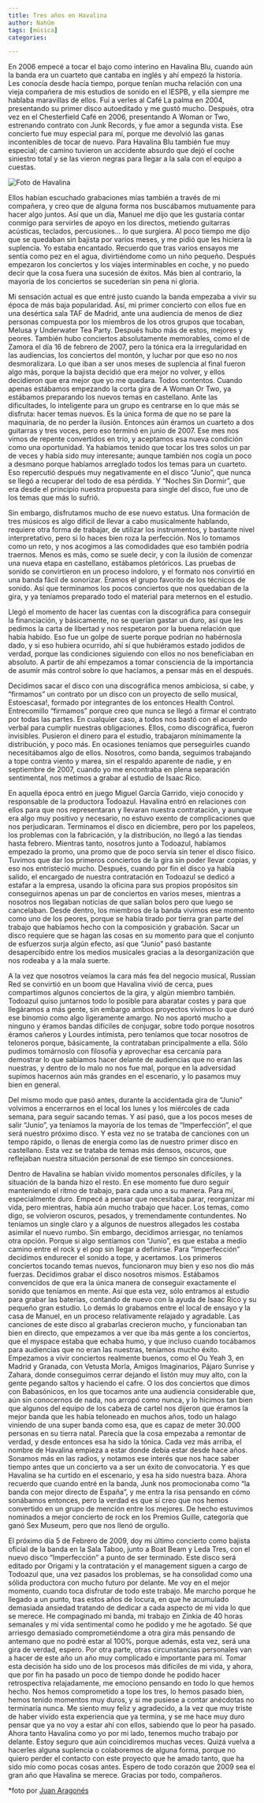 ```yaml
---
title: Tres años en Havalina
author: Nahúm
tags: [música]
categories:

---
```



En 2006 empecé a tocar el bajo como interino en Havalina Blu, cuando aún la banda era un cuarteto que cantaba en inglés y ahí empezó la historia.<br>Les conocía desde hacía tiempo, porque tenían mucha relación con una vieja compañera de mis estudios de sonido en el IESPB, y ella siempre me hablaba maravillas de ellos. Fui a verles al Café La palma en 2004, presentando su primer disco autoeditado y me gustó mucho. Después, otra vez en el Chesterfield Café en 2006, presentando A Woman or Two, estrenando contrato con Junk Records, y fue amor a segunda vista. Ese concierto fue muy especial para mí, porque me devolvió las ganas incontenibles de tocar de nuevo. Para Havalina Blu también fue muy especial; de camino tuvieron un accidente absurdo que dejó el coche siniestro total y se las vieron negras para llegar a la sala con el equipo a cuestas. 

![Foto de Havalina](/assets/images/havalina.png)  

Ellos habían escuchado grabaciones mías también a través de mi compañera, y creo que de alguna forma nos buscábamos mutuamente para hacer algo juntos. Así que un día, Manuel me dijo que les gustaría contar conmigo para servirles de apoyo en los directos, metiendo guitarras acústicas, teclados, percusiones… lo que surgiera. Al poco tiempo me dijo que se quedaban sin bajista por varios meses, y me pidió que les hiciera la suplencia. Yo estaba encantado. Recuerdo que tras varios ensayos me sentía como pez en el agua, divirtiéndome como un niño pequeño. Después empezaron los conciertos y los viajes interminables en coche, y no puedo decir que la cosa fuera una sucesión de éxitos. Más bien al contrario, la mayoría de los conciertos se sucederían sin pena ni gloria. 

Mi sensación actual es que entré justo cuando la banda empezaba a vivir su época de más baja popularidad. Así, mi primer concierto con ellos fue en una desértica sala TAF de Madrid, ante una audiencia de menos de diez personas compuesta por los miembros de los otros grupos que tocaban, Melusa y Underwater Tea Party. Después hubo más de estos, mejores y peores. También hubo conciertos absolutamente memorables, como el de Zamora el día 16 de febrero de 2007, pero la tónica era la irregularidad en las audiencias, los conciertos del montón, y luchar por que eso no nos desmoralizara. Lo que iban a ser unos meses de suplencia al final fueron algo más, porque la bajista decidió que era mejor no volver, y ellos decidieron que era mejor que yo me quedara. Todos contentos. Cuando apenas estábamos empezando la corta gira de A Woman Or Two, ya estábamos preparando los nuevos temas en castellano. Ante las dificultades, lo inteligente para un grupo es centrarse en lo que más se disfruta: hacer temas nuevos. Es la única forma de que no se pare la maquinaria, de no perder la ilusión. Entonces aún éramos un cuarteto a dos guitarras y tres voces, pero eso terminó en junio de 2007. Ese mes nos vimos de repente convertidos en trio, y aceptamos esa nueva condición como una oportunidad. Ya habíamos tenido que tocar los tres solos un par de veces y había sido muy interesante; aunque también nos cogía un poco a desmano porque habíamos arreglado todos los temas para un cuarteto. Eso repercutió después muy negativamente en el disco “Junio”, que nunca se llegó a recuperar del todo de esa pérdida. Y “Noches Sin Dormir”, que era desde el principio nuestra propuesta para single del disco, fue uno de los temas que más lo sufrió. 

Sin embargo, disfrutamos mucho de ese nuevo estatus. Una formación de tres músicos es algo difícil de llevar a cabo musicalmente hablando, requiere otra forma de trabajar, de utilizar los instrumentos, y bastante nivel interpretativo, pero si lo haces bien roza la perfección. Nos lo tomamos como un reto, y nos acogimos a las comodidades que eso también podría traernos. Menos es más, como se suele decir, y con la ilusión de comenzar una nueva etapa en castellano, estábamos pletóricos. Las pruebas de sonido se convirtieron en un proceso indoloro, y el formato nos convirtió en una banda fácil de sonorizar. Éramos el grupo favorito de los técnicos de sonido. Así que terminamos los pocos conciertos que nos quedaban de la gira, y ya teníamos preparado todo el material para meternos en el estudio. 

Llegó el momento de hacer las cuentas con la discográfica para conseguir la financiación, y básicamente, no se querían gastar un duro, así que les pedimos la carta de libertad y nos respetaron por la buena relación que había habido. Eso fue un golpe de suerte porque podrían no habérnosla dado, y si eso hubiera ocurrido, ahí sí que hubiéramos estado jodidos de verdad, porque las condiciones siguiendo con ellos no nos beneficiaban en absoluto. A partir de ahí empezamos a tomar consciencia de la importancia de asumir más control sobre lo que hacíamos, a pensar más en el después. 

Decidimos sacar el disco con una discográfica menos ambiciosa, si cabe, y “firmamos” un contrato por un disco con un proyecto de sello musical, Estoescasa!, formado por integrantes de los entonces Health Control. Entrecomillo “firmamos” porque creo que nunca se llegó a firmar el contrato por todas las partes. En cualquier caso, a todos nos bastó con el acuerdo verbal para cumplir nuestras obligaciones. Ellos, como discográfica, fueron invisibles. Pusieron el dinero para el estudio, trabajaron mínimamente la distribución, y poco más. En ocasiones teníamos que perseguirles cuando necesitábamos algo de ellos. Nosotros, como banda, seguimos trabajando a tope contra viento y marea, sin el respaldo aparente de nadie, y en septiembre de 2007, cuando yo me encontraba en plena separación sentimental, nos metimos a grabar al estudio de Isaac Rico. 

En aquella época entró en juego Miguel García Garrido, viejo conocido y responsable de la productora Todoazul. Havalina entró en relaciones con ellos para que nos representaran y llevaran nuestra contratación, y aunque era algo muy positivo y necesario, no estuvo exento de complicaciones que nos perjudicaran. Terminamos el disco en diciembre, pero por los papeleos, los problemas con la fabricación, y la distribución, no llegó a las tiendas hasta febrero. Mientras tanto, nosotros junto a Todoazul, habíamos empezado la promo, una promo que de poco servía sin tener el disco físico. Tuvimos que dar los primeros conciertos de la gira sin poder llevar copias, y eso nos entristeció mucho. Después, cuando por fin el disco ya había salido, el encargado de nuestra contratación en Todoazul se dedicó a estafar a la empresa, usando la oficina para sus propios propósitos sin conseguirnos apenas un par de conciertos en varios meses, mientras a nosotros nos llegaban noticias de que salían bolos pero que luego se cancelaban. Desde dentro, los miembros de la banda vivimos ese momento como uno de los peores, porque se había tirado por tierra gran parte del trabajo que habíamos hecho con la composición y grabación. Sacar un disco requiere que se hagan las cosas en su momento para que el conjunto de esfuerzos surja algún efecto, así que “Junio” pasó bastante desapercibido entre los medios musicales gracias a la desorganización que nos rodeaba y a la mala suerte. 

A la vez que nosotros veíamos la cara más fea del negocio musical, Russian Red se convirtió en un boom que Havalina vivió de cerca, pues compartimos algunos conciertos de la gira, y algún miembro también. Todoazul quiso juntarnos todo lo posible para abaratar costes y para que llegáramos a más gente, sin embargo ambos proyectos vivimos lo que duró ese binomio como algo ligeramente amargo. No nos aportó mucho a ninguno y éramos bandas difíciles de conjugar, sobre todo porque nosotros éramos cañeros y Lourdes intimista, pero teníamos que tocar nosotros de teloneros porque, básicamente, la contrataban principalmente a ella. Sólo pudimos tomárnoslo con filosofía y aprovechar esa cercanía para demostrar lo que sabíamos hacer delante de audiencias que no eran las nuestras, y dentro de lo malo no nos fue mal, porque en la adversidad supimos hacernos aún más grandes en el escenario, y lo pasamos muy bien en general. 

Del mismo modo que pasó antes, durante la accidentada gira de “Junio” volvimos a encerrarnos en el local los lunes y los miércoles de cada semana, para seguir sacando temas. Y así pasó, que a los pocos meses de salir “Junio”, ya teníamos la mayoría de los temas de “Imperfección”, el que será nuestro próximo disco. Y esta vez no se trataba de canciones con un tempo rápido, o llenas de energía como las de nuestro primer disco en castellano. Esta vez se trataba de temas más densos, oscuros, que reflejaban nuestra situación personal de ese tiempo sin concesiones. 

Dentro de Havalina se habían vivido momentos personales difíciles, y la situación de la banda hizo el resto. En ese momento fue duro seguir manteniendo el ritmo de trabajo, para cada uno a su manera. Para mí, especialmente duro. Empecé a pensar que necesitaba parar, reorganizar mi vida, pero mientras, había aún mucho trabajo que hacer. Los temas, como digo, se volvieron oscuros, pesados, y tremendamente contundentes. No teníamos un single claro y a algunos de nuestros allegados les costaba asimilar el nuevo rumbo. Sin embargo, decidimos arriesgar, no teníamos otra opción. Porque si algo sentíamos con “Junio”, es que estaba a medio camino entre el rock y el pop sin llegar a definirse. Para “Imperfección” decidimos endurecer el sonido a tope, y acertamos. Los primeros conciertos tocando temas nuevos, funcionaron muy bien y eso nos dio más fuerzas. Decidimos grabar el disco nosotros mismos. Estábamos convencidos de que era la única manera de conseguir exactamente el sonido que teníamos en mente. Así que esta vez, sólo entramos al estudio para grabar las baterías, contando de nuevo con la ayuda de Isaac Rico y su pequeño gran estudio. Lo demás lo grabamos entre el local de ensayo y la casa de Manuel, en un proceso relativamente relajado y agradable. Las canciones de este disco al grabarlas crecieron mucho, y funcionaban tan bien en directo, que empezamos a ver que iba más gente a los conciertos, que el myspace estaba que echaba humo, y que incluso cuando tocábamos para audiencias que no eran las nuestras, teníamos mucho éxito. Empezamos a vivir conciertos realmente buenos, como el Ou Yeah 3, en Madrid y Granada, con Vetusta Morla, Amigos Imaginarios, Pájaro Sunrise y Zahara, donde conseguimos cerrar dejando el listón muy muy alto, con la gente pegando saltos y haciendo el cafre. O los dos conciertos que dimos con Babasónicos, en los que tocamos ante una audiencia considerable que, aún sin conocernos de nada, nos arropó como nunca, y lo hicimos tan bien que algunos del equipo de los cabeza de cartel nos dijeron que éramos la mejor banda que les había teloneado en muchos años, todo un halago viniendo de una super banda como esa, que es capaz de meter 30.000 personas en su tierra natal. Parecía que la cosa empezaba a remontar de verdad, y desde entonces esa ha sido la tónica. Cada vez más arriba, el nombre de Havalina empieza a estar donde debía estar desde hace años. Sonamos más en las radios, y notamos ese interés que nos hace saber tiempo antes que un concierto va a ser un éxito de convocatoria. Y es que Havalina se ha curtido en el escenario, y esa ha sido nuestra baza. Ahora recuerdo que cuando entré en la banda, Junk nos promocionaba como “la banda con mejor directo de España”, y me entra la risa pensando en cómo sonábamos entonces, pero la verdad es que sí creo que nos hemos convertido en un grupo de mención entre los mejores. De hecho estuvimos nominados a mejor concierto de rock en los Premios Guille, categoría que ganó Sex Museum, pero que nos llenó de orgullo. 

El próximo día 5 de Febrero de 2009, doy mi último concierto como bajista oficial de la banda en la Sala Taboo, junto a Boat Beam y Leda Tres, con el nuevo disco “Imperfección” a punto de ser terminado. Este disco será editado por Origami y la contratación y el management siguen a cargo de Todoazul que, una vez pasados los problemas, se ha consolidad como una sólida productora con mucho futuro por delante. Me voy en el mejor momento, cuando toca disfrutar de todo este trabajo. Me marcho porque he llegado a un punto, tras estos años de locura, en que he acumulado demasiada ansiedad tratando de dedicar a cada aspecto de mi vida lo que se merece. He compaginado mi banda, mi trabajo en Zinkia de 40 horas semanales y mi vida sentimental como he podido y me he agotado. Sé que arriesgo demasiado comprometiéndome a otra gira más pensando de antemano que no podré estar al 100%, porque además, esta vez, será una gira de verdad, espero. Por otra parte, otras circunstancias personales van a hacer de este año un año muy complicado e importante para mí. Tomar esta decisión ha sido uno de los procesos más difíciles de mi vida, y ahora, que por fin ha pasado un poco de tiempo donde he podido hacer retrospectiva relajadamente, me emociono pensando en todo lo que hemos hecho. Nos hemos comprometido a tope los tres, lo hemos pasado bien, hemos tenido momentos muy duros, y si me pusiese a contar anécdotas no terminaría nunca. Me siento muy feliz y agradecido, a la vez que muy triste de haber vivido esta experiencia que ya termina, y se me hace muy duro pensar que ya no voy a estar ahí con ellos, sabiendo que lo peor ha pasado. Ahora tanto Havalina como yo por mi lado, tenemos mucho trabajo por delante. Estoy seguro que aún coincidiremos muchas veces. Quizá vuelva a hacerles alguna suplencia o colaboremos de alguna forma, porque no quiero perder el contacto con este proyecto que he amado tanto, que ha sido mío como pocas cosas antes. Espero de todo corazón que 2009 sea el gran año que Havalina se merece. Gracias por todo, compañeros.

*foto por [Juan Aragonés](http://www.flickr.com/photos/onedragones/)

